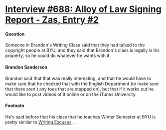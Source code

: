 # [Interview #688: Alloy of Law Signing Report - Zas, Entry #2](https://www.theoryland.com/intvmain.php?i=688#2)

#### Question

Someone in Brandon's Writing Class said that they had talked to the copyright people at BYU, and they said that Brandon's class is legally is his property, so he could do whatever he wants with it.

#### Brandon Sanderson

Brandon said that that was really interesting, and that he would have to make sure that he checked that with the English Department (to make sure that there aren't any toes that are stepped on), but that if it works out he would like to post videos of it online or on the iTunes University.

#### Footnote

He's said before that his class that he teaches Winter Semester at BYU is pretty similar to
[Writing Excuses](http://www.writingexcuses.com/)
.

